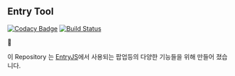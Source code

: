 ## Entry Tool

[![Codacy Badge](https://api.codacy.com/project/badge/Grade/9329aa0f9b664532a8a599d2af0f501d)](https://www.codacy.com/project/entrylabs/entry-tool/dashboard?utm_source=github.com&utm_medium=referral&utm_content=entrylabs/entry-tool&utm_campaign=Badge_Grade_Dashboard)
[![Build Status](https://travis-ci.org/entrylabs/entry-tool.svg?branch=master)](https://travis-ci.org/entrylabs/entry-tool)

:tada:

이 Repository 는 [EntryJS](https://github.com/entrylabs/entryjs)에서 사용되는 팝업등의 다양한 기능들을 위해 만들어 졌습니다.

